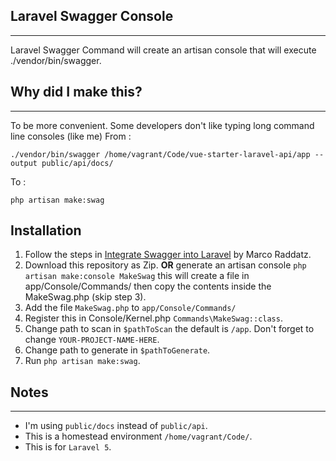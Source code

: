 ## Laravel Swagger Console
------
Laravel Swagger Command will create an artisan console that will execute ./vendor/bin/swagger. 

## Why did I make this?
------
To be more convenient. Some developers don't like typing long command line consoles (like me)
From : 
```
./vendor/bin/swagger /home/vagrant/Code/vue-starter-laravel-api/app --output public/api/docs/
```
To : 
```
php artisan make:swag
```

## Installation

1. Follow the steps in [Integrate Swagger into Laravel](https://www.marcoraddatz.com/en/2015/07/21/integrate-swagger-into-laravel/) by Marco Raddatz.
2. Download this repository as Zip. **OR** generate an artisan console `php artisan make:console MakeSwag` this will create a file in app/Console/Commands/ then copy the contents inside the MakeSwag.php (skip step 3).
3. Add the file `MakeSwag.php` to `app/Console/Commands/`
4. Register this in Console/Kernel.php `Commands\MakeSwag::class`.
5. Change path to scan in `$pathToScan` the default is `/app`. Don't forget to change `YOUR-PROJECT-NAME-HERE`.
6. Change path to generate in `$pathToGenerate`.
7. Run `php artisan make:swag`.

## Notes
------
- I'm using `public/docs` instead of `public/api`.
- This is a homestead environment `/home/vagrant/Code/`.
- This is for `Laravel 5`.
